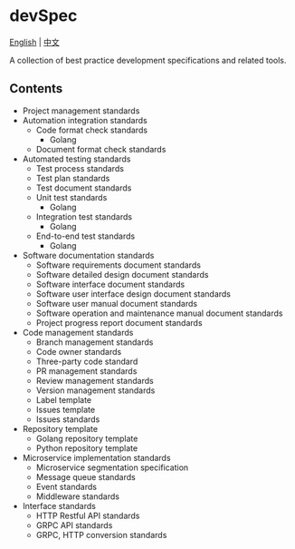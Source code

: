 # devSpec
[English](README.md) | [中文](README-zh.md)

A collection of best practice development specifications and related tools.

## Contents

* Project management standards
* Automation integration standards
    * Code format check standards
        * Golang
    * Document format check standards
* Automated testing standards
    * Test process standards
    * Test plan standards
    * Test document standards
    * Unit test standards
        * Golang
    * Integration test standards
        * Golang
    * End-to-end test standards
        * Golang
* Software documentation standards
    * Software requirements document standards
    * Software detailed design document standards
    * Software interface document standards
    * Software user interface design document standards
    * Software user manual document standards
    * Software operation and maintenance manual document standards
    * Project progress report document standards
* Code management standards
    * Branch management standards
    * Code owner standards
    * Three-party code standard
    * PR management standards
    * Review management standards
    * Version management standards
    * Label template
    * Issues template
    * Issues standards
* Repository template
    * Golang repository template
    * Python repository template
* Microservice implementation standards
    * Microservice segmentation specification
    * Message queue standards
    * Event standards
    * Middleware standards
* Interface standards
    * HTTP Restful API standards
    * GRPC API standards
    * GRPC, HTTP conversion standards

